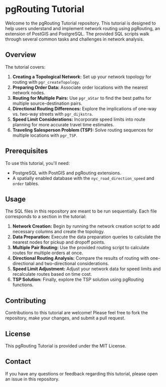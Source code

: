 # pgRouting Tutorial

Welcome to the pgRouting Tutorial repository. This tutorial is designed to help users understand and implement network routing using pgRouting, an extension of PostGIS and PostgreSQL. The provided SQL scripts walk through several common tasks and challenges in network analysis.

## Overview

The tutorial covers:

1. **Creating a Topological Network:** Set up your network topology for routing with `pgr_createTopology`.
2. **Preparing Order Data:** Associate order locations with the nearest network nodes.
3. **Routing for Multiple Pairs:** Use `pgr_aStar` to find the best paths for multiple source-destination pairs.
4. **Directional Routing Differences:** Explore the implications of one-way vs. two-way streets with `pgr_dijkstra`.
5. **Speed Limit Considerations:** Incorporate speed limits into route planning for more accurate travel time estimates.
6. **Traveling Salesperson Problem (TSP):** Solve routing sequences for multiple locations with `pgr_TSP`.

## Prerequisites

To use this tutorial, you'll need:

- PostgreSQL with PostGIS and pgRouting extensions.
- A spatially enabled database with the `nyc_road_direction_speed` and `order` tables.

## Usage

The SQL files in this repository are meant to be run sequentially. Each file corresponds to a section in the tutorial:

1. **Network Creation:** Begin by running the network creation script to add necessary columns and create the topology.
2. **Data Preparation:** Execute the data preparation queries to calculate the nearest nodes for pickup and dropoff points.
3. **Multiple Pair Routing:** Use the provided routing script to calculate routes for multiple orders at once.
4. **Directional Routing Analysis:** Compare the results of routing with one-directional and two-directional considerations.
5. **Speed Limit Adjustment:** Adjust your network data for speed limits and recalculate routes based on time cost.
6. **TSP Solution:** Finally, explore the TSP solution using pgRouting functions.

## Contributing

Contributions to this tutorial are welcome! Please feel free to fork the repository, make your changes, and submit a pull request.

## License

This pgRouting Tutorial is provided under the MIT License.

## Contact

If you have any questions or feedback regarding this tutorial, please open an issue in this repository.
